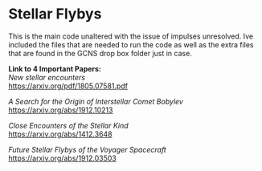 # Stellar Flybys
This is the main code unaltered with the issue of impulses unresolved. Ive included the files that are needed to run the code as well as the extra files that are found in the GCNS drop box folder just in case.

**Link to 4 Important Papers:**\
*New stellar encounters*\
https://arxiv.org/pdf/1805.07581.pdf

*A Search for the Origin of Interstellar Comet Bobylev*\
https://arxiv.org/abs/1912.10213

*Close Encounters of the Stellar Kind*\
https://arxiv.org/abs/1412.3648

*Future Stellar Flybys of the Voyager Spacecraft*\
https://arxiv.org/abs/1912.03503 
